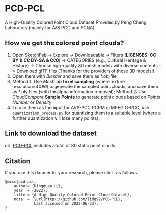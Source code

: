 # PCD-PCL
 A High-Quality Colored Point Cloud Dataset Provided by Peng Cheng Laboratory (mainly for AVS PCC and PCQA)

## How we get the colored point clouds? 
1. Open [SketchFab](https://sketchfab.com) -> Explore -> Downloadable -> Filters (**LICENSES: CC BY & CC BY-SA & CC0**) -> CATEGORIES (e.g., Cultural Heritage & History) -> Choose high-quality 3D mesh models with diverse contents -> Download glTF files (Thanks for the providers of these 3D models!)
2. Open them with *Blender* and save them as *.obj file
3. Method 1: Use *MeshLab* **texel sampling** (where texture resolution=*4096*) to generate the sampled point clouds, and save them as *.ply files (with the alpha information removed); Method 2: Use *CloudCompare* **Sample Points** to generate point clouds based on *Points Number* or *Density*
4. To use them as the input for AVS-PCC PCRM or MPEG G-PCC, use `quantization_process.py` for quantizing them to a suitable level (where a further quantization will lose many points).

## Link to download the dataset
url: [PCD-PCL](https://pan.baidu.com/s/1I2hgnW4Xepaq6oMTVtAT0g?pwd=cyb5) includes a total of 80 static point clouds.

## Citation
If you use this dataset for your research, please cite it as follows.
```
@misc{pcd-pcl,
    author= {Dingquan Li},
    year  = {2022},
    title = {A High-Quality Colored Point Cloud Dataset},
    note  = {\url{https://github.com/lidq92/PCD-PCL}, 
             Last accessed on 2022-06-23},
}
```
